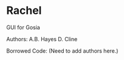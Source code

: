 Rachel
======

GUI for Gosia

Authors:
  A.B. Hayes
  D. Cline

Borrowed Code:
  (Need to add authors here.)

